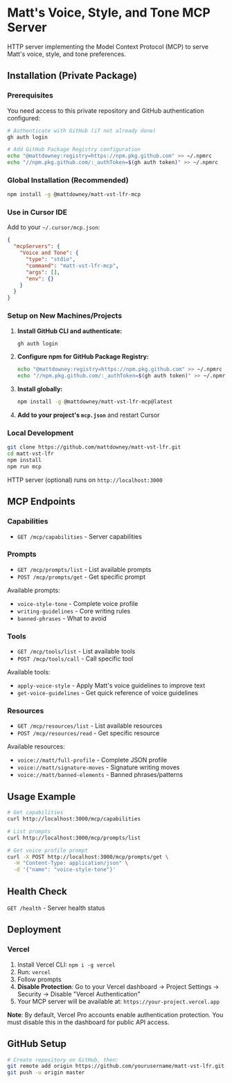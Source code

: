 # Matt's Voice, Style, and Tone MCP Server

HTTP server implementing the Model Context Protocol (MCP) to serve Matt's voice, style, and tone preferences.

## Installation (Private Package)

### Prerequisites
You need access to this private repository and GitHub authentication configured:
```bash
# Authenticate with GitHub (if not already done)
gh auth login

# Add GitHub Package Registry configuration
echo "@mattdowney:registry=https://npm.pkg.github.com" >> ~/.npmrc
echo "//npm.pkg.github.com/:_authToken=$(gh auth token)" >> ~/.npmrc
```

### Global Installation (Recommended)
```bash
npm install -g @mattdowney/matt-vst-lfr-mcp
```

### Use in Cursor IDE
Add to your `~/.cursor/mcp.json`:
```json
{
  "mcpServers": {
    "Voice and Tone": {
      "type": "stdio",
      "command": "matt-vst-lfr-mcp",
      "args": [],
      "env": {}
    }
  }
}
```

### Setup on New Machines/Projects

1. **Install GitHub CLI and authenticate:**
   ```bash
   gh auth login
   ```

2. **Configure npm for GitHub Package Registry:**
   ```bash
   echo "@mattdowney:registry=https://npm.pkg.github.com" >> ~/.npmrc
   echo "//npm.pkg.github.com/:_authToken=$(gh auth token)" >> ~/.npmrc
   ```

3. **Install globally:**
   ```bash
   npm install -g @mattdowney/matt-vst-lfr-mcp@latest
   ```

4. **Add to your project's `mcp.json`** and restart Cursor

### Local Development
```bash
git clone https://github.com/mattdowney/matt-vst-lfr.git
cd matt-vst-lfr
npm install
npm run mcp
```

HTTP server (optional) runs on `http://localhost:3000`

## MCP Endpoints

### Capabilities
- `GET /mcp/capabilities` - Server capabilities

### Prompts
- `GET /mcp/prompts/list` - List available prompts
- `POST /mcp/prompts/get` - Get specific prompt

Available prompts:
- `voice-style-tone` - Complete voice profile
- `writing-guidelines` - Core writing rules
- `banned-phrases` - What to avoid

### Tools
- `GET /mcp/tools/list` - List available tools
- `POST /mcp/tools/call` - Call specific tool

Available tools:
- `apply-voice-style` - Apply Matt's voice guidelines to improve text
- `get-voice-guidelines` - Get quick reference of voice guidelines

### Resources
- `GET /mcp/resources/list` - List available resources
- `POST /mcp/resources/read` - Get specific resource

Available resources:
- `voice://matt/full-profile` - Complete JSON profile
- `voice://matt/signature-moves` - Signature writing moves
- `voice://matt/banned-elements` - Banned phrases/patterns

## Usage Example

```bash
# Get capabilities
curl http://localhost:3000/mcp/capabilities

# List prompts
curl http://localhost:3000/mcp/prompts/list

# Get voice profile prompt
curl -X POST http://localhost:3000/mcp/prompts/get \
  -H "Content-Type: application/json" \
  -d '{"name": "voice-style-tone"}'
```

## Health Check

`GET /health` - Server health status

## Deployment

### Vercel
1. Install Vercel CLI: `npm i -g vercel`
2. Run: `vercel`
3. Follow prompts
4. **Disable Protection**: Go to your Vercel dashboard → Project Settings → Security → Disable "Vercel Authentication"
5. Your MCP server will be available at: `https://your-project.vercel.app`

**Note**: By default, Vercel Pro accounts enable authentication protection. You must disable this in the dashboard for public API access.

## GitHub Setup

```bash
# Create repository on GitHub, then:
git remote add origin https://github.com/yourusername/matt-vst-lfr.git
git push -u origin master
``` 